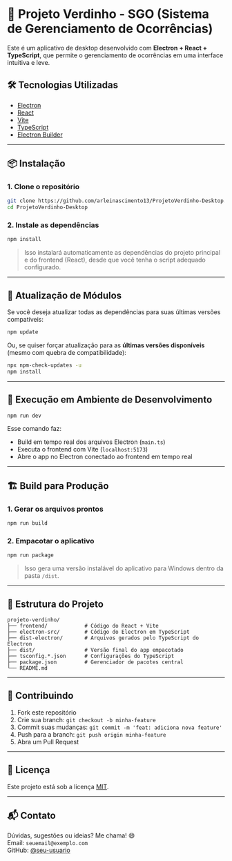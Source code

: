 # 🌿 Projeto Verdinho - SGO (Sistema de Gerenciamento de Ocorrências)

Este é um aplicativo de desktop desenvolvido com **Electron + React + TypeScript**, que permite o gerenciamento de ocorrências em uma interface intuitiva e leve.

## 🛠️ Tecnologias Utilizadas

- [Electron](https://www.electronjs.org/)
- [React](https://reactjs.org/)
- [Vite](https://vitejs.dev/)
- [TypeScript](https://www.typescriptlang.org/)
- [Electron Builder](https://www.electron.build/)

---

## 📦 Instalação

### 1. Clone o repositório

```bash
git clone https://github.com/arleinascimento13/ProjetoVerdinho-Desktop.git
cd ProjetoVerdinho-Desktop
```

### 2. Instale as dependências

```bash
npm install
```

> Isso instalará automaticamente as dependências do projeto principal e do frontend (React), desde que você tenha o script adequado configurado.

---

## 🔄 Atualização de Módulos

Se você deseja atualizar todas as dependências para suas últimas versões compatíveis:

```bash
npm update
```

Ou, se quiser forçar atualização para as **últimas versões disponíveis** (mesmo com quebra de compatibilidade):

```bash
npx npm-check-updates -u
npm install
```

---

## 🚀 Execução em Ambiente de Desenvolvimento

```bash
npm run dev
```

Esse comando faz:

- Build em tempo real dos arquivos Electron (`main.ts`)
- Executa o frontend com Vite (`localhost:5173`)
- Abre o app no Electron conectado ao frontend em tempo real

---

## 🏗️ Build para Produção

### 1. Gerar os arquivos prontos

```bash
npm run build
```

### 2. Empacotar o aplicativo

```bash
npm run package
```

> Isso gera uma versão instalável do aplicativo para Windows dentro da pasta `/dist`.

---

## 📁 Estrutura do Projeto

```
projeto-verdinho/
├── frontend/            # Código do React + Vite
├── electron-src/        # Código do Electron em TypeScript
├── dist-electron/       # Arquivos gerados pelo TypeScript do Electron
├── dist/                # Versão final do app empacotado
├── tsconfig.*.json      # Configurações do TypeScript
├── package.json         # Gerenciador de pacotes central
└── README.md
```

---

## 🤝 Contribuindo

1. Fork este repositório
2. Crie sua branch: `git checkout -b minha-feature`
3. Commit suas mudanças: `git commit -m 'feat: adiciona nova feature'`
4. Push para a branch: `git push origin minha-feature`
5. Abra um Pull Request

---

## 📄 Licença

Este projeto está sob a licença [MIT](LICENSE).

---

## 📬 Contato

Dúvidas, sugestões ou ideias? Me chama! 😄\
Email: `seuemail@exemplo.com`\
GitHub: [@seu-usuario](https://github.com/seu-usuario)

